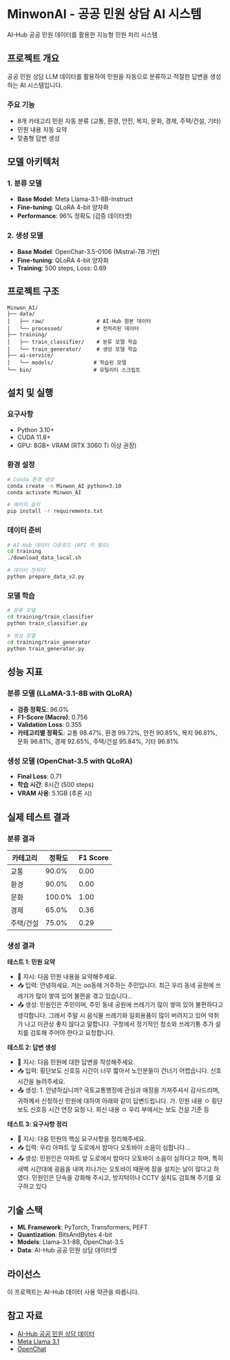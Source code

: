 # MinwonAI - 공공 민원 상담 AI 시스템

AI-Hub 공공 민원 데이터를 활용한 지능형 민원 처리 시스템

## 프로젝트 개요

공공 민원 상담 LLM 데이터를 활용하여 민원을 자동으로 분류하고 적절한 답변을 생성하는 AI 시스템입니다.

### 주요 기능
- 8개 카테고리 민원 자동 분류 (교통, 환경, 안전, 복지, 문화, 경제, 주택/건설, 기타)
- 민원 내용 자동 요약
- 맞춤형 답변 생성

## 모델 아키텍처

### 1. 분류 모델
- **Base Model**: Meta Llama-3.1-8B-Instruct
- **Fine-tuning**: QLoRA 4-bit 양자화
- **Performance**: 96% 정확도 (검증 데이터셋)

### 2. 생성 모델  
- **Base Model**: OpenChat-3.5-0106 (Mistral-7B 기반)
- **Fine-tuning**: QLoRA 4-bit 양자화
- **Training**: 500 steps, Loss: 0.69

## 프로젝트 구조

```
Minwon_AI/
├── data/
│   ├── raw/                 # AI-Hub 원본 데이터
│   └── processed/           # 전처리된 데이터
├── training/
│   ├── train_classifier/    # 분류 모델 학습
│   └── train_generator/     # 생성 모델 학습
├── ai-service/
│   └── models/             # 학습된 모델
└── bin/                    # 유틸리티 스크립트
```

## 설치 및 실행

### 요구사항
- Python 3.10+
- CUDA 11.8+
- GPU: 8GB+ VRAM (RTX 3060 Ti 이상 권장)

### 환경 설정

```bash
# Conda 환경 생성
conda create -n Minwon_AI python=3.10
conda activate Minwon_AI

# 패키지 설치
pip install -r requirements.txt
```

### 데이터 준비

```bash
# AI-Hub 데이터 다운로드 (API 키 필요)
cd training
./download_data_local.sh

# 데이터 전처리
python prepare_data_v2.py
```

### 모델 학습

```bash
# 분류 모델
cd training/train_classifier
python train_classifier.py

# 생성 모델
cd training/train_generator
python train_generator.py
```

## 성능 지표

### 분류 모델 (LLaMA-3.1-8B with QLoRA)
- **검증 정확도**: 96.0%
- **F1-Score (Macro)**: 0.756
- **Validation Loss**: 0.355
- **카테고리별 정확도**: 교통 98.47%, 환경 99.72%, 안전 90.85%, 복지 96.81%, 문화 96.81%, 경제 92.65%, 주택/건설 95.84%, 기타 96.81%

### 생성 모델 (OpenChat-3.5 with QLoRA)
- **Final Loss**: 0.71
- **학습 시간**: 8시간 (500 steps)
- **VRAM 사용**: 5.1GB (추론 시)

## 실제 테스트 결과

### 분류 결과
| 카테고리 | 정확도 | F1 Score |
|----------|--------|----------|
| 교통 | 90.0% | 0.00 |
| 환경 | 90.0% | 0.00 |
| 문화 | 100.0% | 1.00 |
| 경제 | 65.0% | 0.36 |
| 주택/건설 | 75.0% | 0.29 |

### 생성 결과

**테스트 1: 민원 요약**
- 📝 지시: 다음 민원 내용을 요약해주세요.
- 📥 입력: 안녕하세요. 저는 oo동에 거주하는 주민입니다. 최근 우리 동네 공원에 쓰레기가 많이 쌓여 있어 불편을 겪고 있습니다...
- 📤 생성: 민원인은 주민이며, 주민 동네 공원에 쓰레기가 많이 쌓여 있어 불편하다고 생각합니다. 그래서 주말 시 음식물 쓰레기와 일회용품이 많이 버려지고 있어 악취가 나고 미관상 좋지 않다고 말합니다. 구청에서 정기적인 청소와 쓰레기통 추가 설치를 검토해 주어야 한다고 요청합니다.

**테스트 2: 답변 생성**
- 📝 지시: 다음 민원에 대한 답변을 작성해주세요.
- 📥 입력: 횡단보도 신호등 시간이 너무 짧아서 노인분들이 건너기 어렵습니다. 신호 시간을 늘려주세요.
- 📤 생성: 1. 안녕하십니까? 국토교통행정에 관심과 애정을 가져주셔서 감사드리며, 귀하께서 신청하신 민원에 대하여 아래와 같이 답변드립니다. 가. 민원 내용 ㅇ 횡단보도 신호등 시간 연장 요청 나. 회신 내용 ㅇ 우리 부에서는 보도 건설 기준 등

**테스트 3: 요구사항 정리**
- 📝 지시: 다음 민원의 핵심 요구사항을 정리해주세요.
- 📥 입력: 우리 아파트 앞 도로에서 밤마다 오토바이 소음이 심합니다...
- 📤 생성: 민원인은 아파트 앞 도로에서 밤마다 오토바이 소음이 심하다고 하며, 특히 새벽 시간대에 굉음을 내며 지나가는 오토바이 때문에 잠을 설치는 날이 많다고 하였다. 민원인은 단속을 강화해 주시고, 방지턱이나 CCTV 설치도 검토해 주기를 요구하고 있다

## 기술 스택

- **ML Framework**: PyTorch, Transformers, PEFT
- **Quantization**: BitsAndBytes 4-bit
- **Models**: Llama-3.1-8B, OpenChat-3.5
- **Data**: AI-Hub 공공 민원 상담 데이터셋

## 라이선스

이 프로젝트는 AI-Hub 데이터 사용 약관을 따릅니다.

## 참고 자료

- [AI-Hub 공공 민원 상담 데이터](https://aihub.or.kr/)
- [Meta Llama 3.1](https://github.com/meta-llama/llama3)
- [OpenChat](https://github.com/imoneoi/openchat)